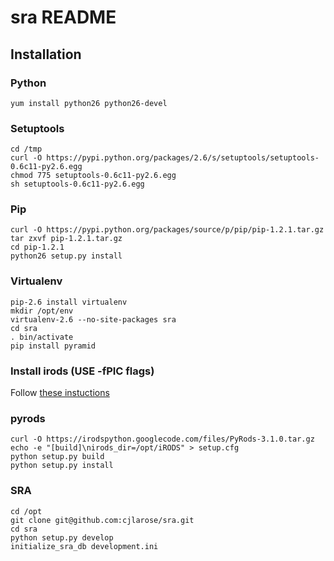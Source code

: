 sra README
==================

Installation
------------

### Python
    yum install python26 python26-devel

### Setuptools
    cd /tmp
    curl -O https://pypi.python.org/packages/2.6/s/setuptools/setuptools-0.6c11-py2.6.egg
    chmod 775 setuptools-0.6c11-py2.6.egg
    sh setuptools-0.6c11-py2.6.egg

### Pip
    curl -O https://pypi.python.org/packages/source/p/pip/pip-1.2.1.tar.gz
    tar zxvf pip-1.2.1.tar.gz 
    cd pip-1.2.1
    python26 setup.py install

### Virtualenv
    pip-2.6 install virtualenv
    mkdir /opt/env
    virtualenv-2.6 --no-site-packages sra
    cd sra
    . bin/activate
    pip install pyramid

### Install irods (USE -fPIC flags)
Follow [these instuctions](https://www.irods.org/index.php/Downloads "iRODS Download & Installation")

### pyrods
    curl -O https://irodspython.googlecode.com/files/PyRods-3.1.0.tar.gz
    echo -e "[build]\nirods_dir=/opt/iRODS" > setup.cfg
    python setup.py build
    python setup.py install

### SRA
    cd /opt
    git clone git@github.com:cjlarose/sra.git
    cd sra
    python setup.py develop
    initialize_sra_db development.ini
